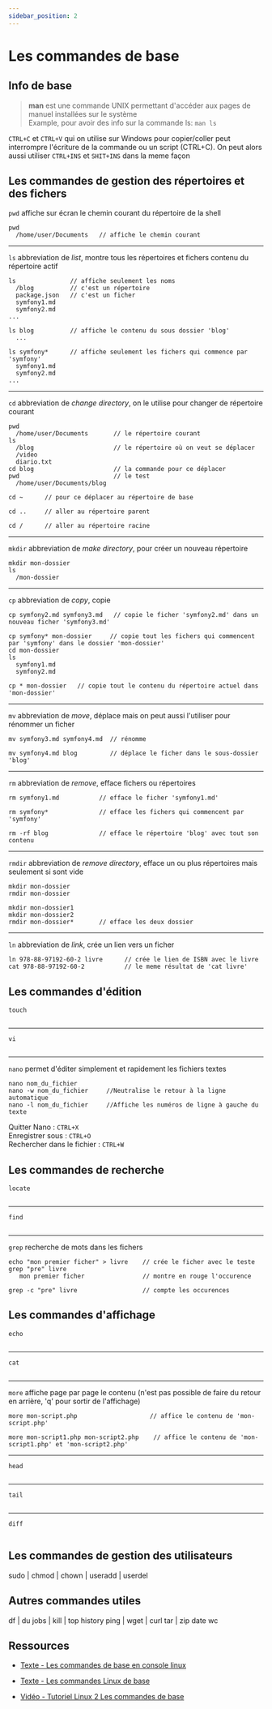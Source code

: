 ```yaml
---
sidebar_position: 2
---
```


# Les commandes de base

## Info de base

> **man** est une commande UNIX permettant d'accéder aux pages de manuel installées sur le système  
> Example, pour avoir des info sur la commande ls: `man ls`

`CTRL+C` et `CTRL+V` qui on utilise sur Windows pour copier/coller peut interrompre l'écriture de la commande ou un script (CTRL+C).
On peut alors aussi utiliser `CTRL+INS` et `SHIT+INS` dans la meme façon

## Les commandes de gestion des répertoires et des fichers
`pwd` affiche sur écran le chemin courant du répertoire de la shell  
```
pwd
  /home/user/Documents   // affiche le chemin courant
```
 ---  
`ls` abbreviation de *list*, montre tous les répertoires et fichers contenu du répertoire actif
```
ls               // affiche seulement les noms  
  /blog          // c'est un répertoire
  package.json   // c'est un ficher
  symfony1.md
  symfony2.md
...
```
```
ls blog          // affiche le contenu du sous dossier 'blog'
  ...
```
```
ls symfony*      // affiche seulement les fichers qui commence par 'symfony'  
  symfony1.md
  symfony2.md
...
```
 --- 
`cd` abbreviation de *change directory*, on le utilise pour changer de répertoire courant  
```
pwd
  /home/user/Documents       // le répertoire courant
ls
  /blog                      // le répertoire où on veut se déplacer
  /video
  diario.txt
cd blog                      // la commande pour ce déplacer
pwd                          // le test
  /home/user/Documents/blog
```
```
cd ~      // pour ce déplacer au répertoire de base
```
```
cd ..     // aller au répertoire parent
```
```
cd /      // aller au répertoire racine
```
 --- 
`mkdir` abbreviation de *make directory*, pour créer un nouveau répertoire  
```
mkdir mon-dossier
ls
  /mon-dossier   
```
 --- 
`cp` abbreviation de *copy*, copie  
```
cp symfony2.md symfony3.md   // copie le ficher 'symfony2.md' dans un nouveau ficher 'symfony3.md'
```
```
cp symfony* mon-dossier     // copie tout les fichers qui commencent par 'symfony' dans le dossier 'mon-dossier'
cd mon-dossier
ls
  symfony1.md
  symfony2.md 
```
```
cp * mon-dossier   // copie tout le contenu du répertoire actuel dans 'mon-dossier'
```
 --- 
`mv` abbreviation de *move*, déplace mais on peut aussi l'utiliser pour rénommer un ficher  
```
mv symfony3.md symfony4.md  // rénomme
```
```
mv symfony4.md blog         // déplace le ficher dans le sous-dossier 'blog'
```
 --- 
`rm` abbreviation de *remove*, efface fichers ou répertoires  
```
rm symfony1.md           // efface le ficher 'symfony1.md'
```
```
rm symfony*              // efface les fichers qui commencent par 'symfony'
```
```
rm -rf blog              // efface le répertoire 'blog' avec tout son contenu 
```
 --- 
`rmdir` abbreviation de *remove directory*, efface un ou plus répertoires mais seulement si sont vide  
```
mkdir mon-dossier
rmdir mon-dossier
```
```
mkdir mon-dossier1
mkdir mon-dossier2
rmdir mon-dossier*       // efface les deux dossier
```
 --- 
`ln` abbreviation de *link*, crée un lien vers un ficher
```
ln 978-88-97192-60-2 livre      // crée le lien de ISBN avec le livre
cat 978-88-97192-60-2           // le meme résultat de 'cat livre'
```

## Les commandes d'édition  
 
`touch`  
```

```
 --- 

`vi`  
```

```
 --- 
`nano` permet d'éditer simplement et rapidement les fichiers textes 
```
nano nom_du_fichier
nano -w nom_du_fichier     //Neutralise le retour à la ligne automatique 
nano -l nom_du_fichier     //Affiche les numéros de ligne à gauche du texte
```
Quitter Nano : `CTRL+X`  
Enregistrer sous : `CTRL+O`  
Rechercher dans le fichier : `CTRL+W`

## Les commandes de recherche

`locate`  
```

```
 ---
`find`  
```

```
 ---
`grep` recherche de mots dans les fichers
```
echo "mon premier ficher" > livre    // crée le ficher avec le teste
grep "pre" livre
   mon premier ficher                // montre en rouge l'occurence
```
```
grep -c "pre" livre                  // compte les occurences
```

## Les commandes d'affichage
`echo`  
```

```
 ---  
`cat`  
```

```
 ---  
`more` affiche page par page le contenu (n'est pas possible de faire du retour en arrière, 'q' pour sortir de l'affichage)  
```
more mon-script.php                    // affice le contenu de 'mon-script.php'
```
```
more mon-script1.php mon-script2.php    // affice le contenu de 'mon-script1.php' et 'mon-script2.php'
```
 ---  
`head`  
```

```
 ---  
`tail`  
```

```
 ---  
`diff`  
```

```

## Les commandes de gestion des utilisateurs
sudo | chmod | chown | useradd | userdel

## Autres commandes utiles
df | du
jobs | kill | top
history
ping | wget | curl
tar | zip
date
wc


## Ressources 

* [Texte - Les commandes de base en console linux](https://doc.ubuntu-fr.org/tutoriel/console_commandes_de_base)

* [Texte - Les commandes Linux de base](https://www.sitedetout.com/commandes-linux-de-base/)

* [Vidéo - Tutoriel Linux 2 Les commandes de base](https://www.youtube.com/watch?v=cCW8Gz6zbQo)
